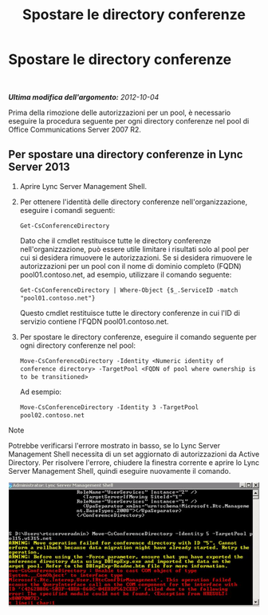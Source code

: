 ﻿---
title: Spostare le directory conferenze
TOCTitle: Spostare le directory conferenze
ms:assetid: 71a28308-1f3b-4717-b535-2f4bfe3499a1
ms:mtpsurl: https://technet.microsoft.com/it-it/library/JJ204994(v=OCS.15)
ms:contentKeyID: 49300948
ms.date: 08/24/2015
mtps_version: v=OCS.15
ms.translationtype: HT
---

# Spostare le directory conferenze

 

_**Ultima modifica dell'argomento:** 2012-10-04_

Prima della rimozione delle autorizzazioni per un pool, è necessario eseguire la procedura seguente per ogni directory conferenze nel pool di Office Communications Server 2007 R2.

## Per spostare una directory conferenze in Lync Server 2013

1.  Aprire Lync Server Management Shell.

2.  Per ottenere l'identità delle directory conferenze nell'organizzazione, eseguire i comandi seguenti:
    
        Get-CsConferenceDirectory
    
    Dato che il cmdlet restituisce tutte le directory conferenze nell'organizzazione, può essere utile limitare i risultati solo al pool per cui si desidera rimuovere le autorizzazioni. Se si desidera rimuovere le autorizzazioni per un pool con il nome di dominio completo (FQDN) pool01.contoso.net, ad esempio, utilizzare il comando seguente:
    
        Get-CsConferenceDirectory | Where-Object {$_.ServiceID -match "pool01.contoso.net"}
    
    Questo cmdlet restituisce tutte le directory conferenze in cui l'ID di servizio contiene l'FQDN pool01.contoso.net.

3.  Per spostare le directory conferenze, eseguire il comando seguente per ogni directory conferenze nel pool:
    
        Move-CsConferenceDirectory -Identity <Numeric identity of conference directory> -TargetPool <FQDN of pool where ownership is to be transitioned>
    
    Ad esempio:
    
        Move-CsConferenceDirectory -Identity 3 -TargetPool pool02.contoso.net


> [!NOTE]
> Potrebbe verificarsi l'errore mostrato in basso, se lo Lync Server Management Shell necessita di un set aggiornato di autorizzazioni da Active Directory. Per risolvere l'errore, chiudere la finestra corrente e aprire lo Lync Server Management Shell, quindi eseguire nuovamente il comando.



![Output dell'errore di Move-CsConferenceDirectory](images/JJ204994.4748b9e8-9651-4527-afe1-cbdc6d5ce4a8(OCS.15).jpg "Output dell'errore di Move-CsConferenceDirectory")

